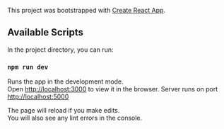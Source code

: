This project was bootstrapped with [Create React App](https://github.com/facebook/create-react-app).

## Available Scripts

In the project directory, you can run:

### `npm run dev`

Runs the app in the development mode.<br>
Open [http://localhost:3000](http://localhost:3000) to view it in the browser.
Server runs on port [http://localhost:5000](http://localhost:5000)

The page will reload if you make edits.<br>
You will also see any lint errors in the console.
